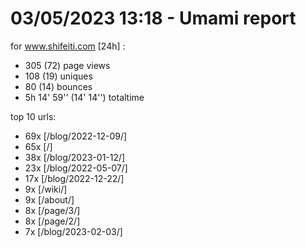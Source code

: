 # 03/05/2023 13:18 - Umami report
for www.shifeiti.com [24h] :

 - 305 (72) page views
 - 108 (19) uniques
 - 80 (14) bounces
 - 5h 14' 59'' (14' 14'') totaltime


top 10 urls:
 - 69x [/blog/2022-12-09/]
 - 65x [/]
 - 38x [/blog/2023-01-12/]
 - 23x [/blog/2022-05-07/]
 - 17x [/blog/2022-12-22/]
 - 9x [/wiki/]
 - 9x [/about/]
 - 8x [/page/3/]
 - 8x [/page/2/]
 - 7x [/blog/2023-02-03/]


